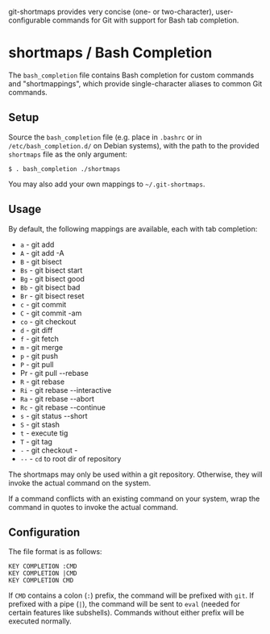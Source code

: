 git-shortmaps provides very concise (one- or two-character), user-configurable
commands for Git with support for Bash tab completion.

# shortmaps / Bash Completion
The `bash_completion` file contains Bash completion for custom commands and
"shortmappings", which provide single-character aliases to common Git commands.

## Setup
Source the `bash_completion` file (e.g. place in `.bashrc` or in
`/etc/bash_completion.d/` on Debian systems), with the path to the provided
`shortmaps` file as the only argument:

```
$ . bash_completion ./shortmaps
```

You may also add your own mappings to `~/.git-shortmaps`.

## Usage
By default, the following mappings are available, each with tab completion:

* `a` - git add
* `A` - git add -A
* `B` - git bisect
* `Bs` - git bisect start
* `Bg` - git bisect good
* `Bb` - git bisect bad
* `Br` - git bisect reset
* `c` - git commit
* `C` - git commit -am
* `co` - git checkout
* `d` - git diff
* `f` - git fetch
* `m` - git merge
* `p` - git push
* `P` - git pull
*  Pr - git pull --rebase
* `R` - git rebase
* `Ri` - git rebase --interactive
* `Ra` - git rebase --abort
* `Rc` - git rebase --continue
* `s` - git status --short
* `S` - git stash
* `t` - execute tig
* `T` - git tag
* `-` - git checkout -
* `--` - `cd` to root dir of repository

The shortmaps may only be used within a git repository. Otherwise, they will
invoke the actual command on the system.

If a command conflicts with an existing command on your system, wrap the command
in quotes to invoke the actual command.

## Configuration
The file format is as follows:

```
KEY COMPLETION :CMD
KEY COMPLETION |CMD
KEY COMPLETION CMD
```

If `CMD` contains a colon (`:`) prefix, the command will be prefixed with `git`. If
prefixed with a pipe (`|`), the command will be sent to `eval` (needed for
certain features like subshells). Commands without either prefix will be
executed normally.
